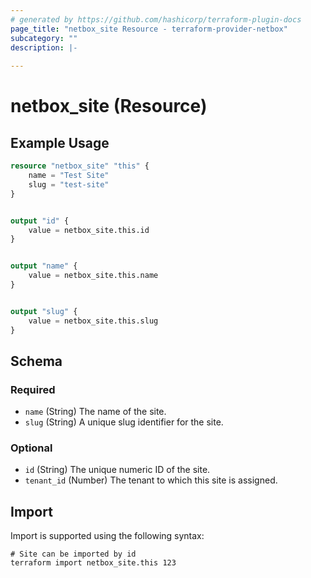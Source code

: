 ```yaml
---
# generated by https://github.com/hashicorp/terraform-plugin-docs
page_title: "netbox_site Resource - terraform-provider-netbox"
subcategory: ""
description: |-
  
---
```


# netbox_site (Resource)



## Example Usage

```terraform
resource "netbox_site" "this" {
    name = "Test Site"
    slug = "test-site"
}


output "id" {
    value = netbox_site.this.id
}


output "name" {
    value = netbox_site.this.name
}


output "slug" {
    value = netbox_site.this.slug
}
```

<!-- schema generated by tfplugindocs -->
## Schema

### Required

- `name` (String) The name of the site.
- `slug` (String) A unique slug identifier for the site.

### Optional

- `id` (String) The unique numeric ID of the site.
- `tenant_id` (Number) The tenant to which this site is assigned.

## Import

Import is supported using the following syntax:

```shell
# Site can be imported by id
terraform import netbox_site.this 123
```
